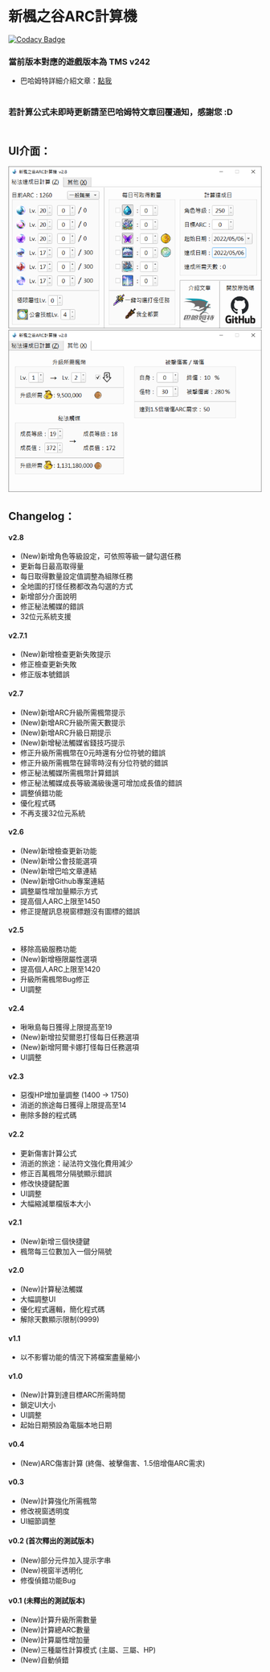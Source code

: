 新楓之谷ARC計算機
=====

[![Codacy Badge](https://api.codacy.com/project/badge/Grade/020d720a719a400082f1ef7b1d1aa39e)](https://www.codacy.com/app/WhatTheBlock/MapleStory-ARC-Calculator?utm_source=github.com&amp;utm_medium=referral&amp;utm_content=WhatTheBlock/MapleStory-ARC-Calculator&amp;utm_campaign=Badge_Grade)

### 當前版本對應的遊戲版本為 TMS v242

- 巴哈姆特詳細介紹文章：[點我](https://forum.gamer.com.tw/C.php?bsn=7650&snA=1000541) <br><br>

### 若計算公式未即時更新請至巴哈姆特文章回覆通知，感謝您 :D <br><br>

UI介面：
----
![ui_1.png](/ui_1.png)
![ui_2.png](/ui_2.png)

Changelog：
----

#### v2.8
- (New)新增角色等級設定，可依照等級一鍵勾選任務
- 更新每日最高取得量
- 每日取得數量設定值調整為組隊任務
- 全地圖的打怪任務都改為勾選的方式
- 新增部分介面說明
- 修正秘法觸媒的錯誤
- 32位元系統支援

#### v2.7.1
- (New)新增檢查更新失敗提示
- 修正檢查更新失敗
- 修正版本號錯誤

#### v2.7
- (New)新增ARC升級所需楓幣提示
- (New)新增ARC升級所需天數提示
- (New)新增ARC升級日期提示
- (New)新增秘法觸媒省錢技巧提示
- 修正升級所需楓幣在0元時還有分位符號的錯誤
- 修正升級所需楓幣在歸零時沒有分位符號的錯誤
- 修正秘法觸媒所需楓幣計算錯誤
- 修正秘法觸媒成長等級滿級後還可增加成長值的錯誤
- 調整偵錯功能
- 優化程式碼
- 不再支援32位元系統

#### v2.6
- (New)新增檢查更新功能
- (New)新增公會技能選項
- (New)新增巴哈文章連結
- (New)新增Github專案連結
- 調整屬性增加量顯示方式
- 提高個人ARC上限至1450
- 修正提醒訊息視窗標題沒有圖標的錯誤

#### v2.5
- 移除高級服務功能
- (New)新增極限屬性選項
- 提高個人ARC上限至1420
- 升級所需楓幣Bug修正
- UI調整

#### v2.4
- 啾啾島每日獲得上限提高至19
- (New)新增拉契爾恩打怪每日任務選項
- (New)新增阿爾卡娜打怪每日任務選項
- UI調整

#### v2.3
- 惡復HP增加量調整 (1400 → 1750)
- 消逝的旅途每日獲得上限提高至14
- 刪除多餘的程式碼

#### v2.2
- 更新傷害計算公式
- 消逝的旅途：祕法符文強化費用減少
- 修正百萬楓幣分隔號顯示錯誤
- 修改快捷鍵配置
- UI調整
- 大幅縮減單檔版本大小

#### v2.1
- (New)新增三個快捷鍵
- 楓幣每三位數加入一個分隔號

#### v2.0
- (New)計算秘法觸媒
- 大幅調整UI
- 優化程式邏輯，簡化程式碼
- 解除天數顯示限制(9999)

#### v1.1
- 以不影響功能的情況下將檔案盡量縮小

#### v1.0
- (New)計算到達目標ARC所需時間
- 鎖定UI大小
- UI調整
- 起始日期預設為電腦本地日期

#### v0.4
- (New)ARC傷害計算 (終傷、被擊傷害、1.5倍增傷ARC需求)

#### v0.3
- (New)計算強化所需楓幣
- 修改視窗透明度
- UI細節調整

#### v0.2 (首次釋出的測試版本)
- (New)部分元件加入提示字串
- (New)視窗半透明化
- 修復偵錯功能Bug

#### v0.1 (未釋出的測試版本)
- (New)計算升級所需數量
- (New)計算總ARC數量
- (New)計算屬性增加量
- (New)三種屬性計算模式 (主屬、三屬、HP)
- (New)自動偵錯
